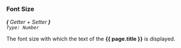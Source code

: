 ### Font  Size
_**\(** Getter + Setter **\)**  
`Type: Number`_

The font size with which the text of the **{{ page.title }}** is displayed.
